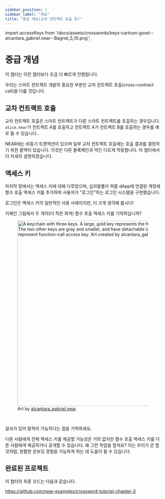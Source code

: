 ```yaml
---
sidebar_position: 1
sidebar_label: "개요"
title: "증급 개요(교차 컨트랙트 호출 등)"
---
```


import accessKeys from '/docs/assets/crosswords/keys-cartoon-good--alcantara_gabriel.near--Bagriel_5_10.png';

# 중급 개념

이 챕터는 이전 챕터보다 조금 더 빠르게 진행됩니다.

우리는 스마트 컨트랙트 개발의 중요한 부분인 교차 컨트랙트 호출(cross-contract call)을 다룰 것입니다.

## 교차 컨트랙트 호출

교차 컨트랙트 호출은 스마트 컨트랙트가 다른 스마트 컨트랙트를 호출하는 경우입니다. `alice.near`가 컨트랙트 A를 호출하고 컨트랙트 A가 컨트랙트 B를 호출하는 경우를 예로 들 수 있습니다..

NEAR에는 비동기 트랜잭션이 있으며 일부 교차 컨트랙트 호출에는 호출 결과를 결정하기 위한 콜백이 있습니다. 이것은 다른 블록체인과 약간 다르게 작동합니다. 이 챕터에서 더 자세히 설명하겠습니다.

## 액세스 키

마지막 장에서는 액세스 키에 대해 다루었으며, 십자말풀이 퍼즐 dApp에 연결된 계정에 함수 호출 액세스 키를 추가하여 사용자가 "로그인"하는 로그인 시스템을 구현했습니다.

로그인은 액세스 키의 일반적인 사용 사례이지만, 더 크게 생각해 봅시다!

키체인 그림에서 두 개의(더 작은 회색) 함수 호출 액세스 키를 기억하십니까?

<figure>
    <img src={accessKeys} width="600" alt="A keychain with three keys. A large, gold key represents the full-access keys on NEAR. The two other keys are gray and smaller, and have detachable latches on them. They represent function-call access key. Art created by alcantara_gabriel.near" />
    <figcaption>Art by <a href="https://twitter.com/Bagriel_5_10" target="_blank" rel="noopener noreferrer">alcantara_gabriel.near</a></figcaption>
</figure><br/>

걸쇠가 있어 탈착이 가능하다는 점을 기억하세요.

다른 사람에게 전체 액세스 키를 제공할 가능성은 거의 없지만 함수 호출 액세스 키를 다른 사람에게 제공하거나 공개할 수 있습니다. 왜 그런 작업을 할까요? 이는 우리가 곧 할 것처럼, 원활한 온보딩 경험을 가능하게 하는 데 도움이 될 수 있습니다.

## 완료된 프로젝트

이 챕터의 최종 코드는 다음과 같습니다.

https://github.com/near-examples/crossword-tutorial-chapter-3
